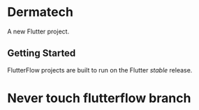 # Dermatech

A new Flutter project.

## Getting Started

FlutterFlow projects are built to run on the Flutter _stable_ release.

# Never touch flutterflow branch